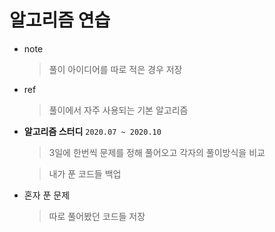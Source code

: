 # 알고리즘 연습

* note 
	> 풀이 아이디어를 따로 적은 경우 저장

* ref
	> 풀이에서 자주 사용되는 기본 알고리즘

* **알고리즘 스터디**
	`2020.07 ~ 2020.10`
	> 3일에 한번씩 문제를 정해 풀어오고 각자의 풀이방식을 비교
	
	> 내가 푼 코드들 백업
	
* 혼자 푼 문제
	> 따로 풀어봤던 코드들 저장  